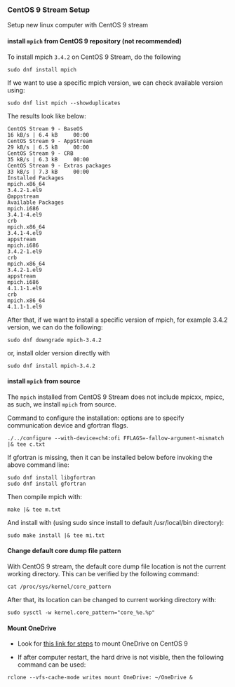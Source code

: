 ### CentOS 9 Stream Setup

Setup new linux computer with CentOS 9 stream

#### install `mpich` from CentOS 9 repository (not recommended)

To install mpich `3.4.2` on CentOS 9 Stream, do the following
```
sudo dnf install mpich
```
If we want to use a specific mpich version, we can check available version using:
```
sudo dnf list mpich --showduplicates
```
The results look like below:
```
CentOS Stream 9 - BaseOS                                                                                                                                                            16 kB/s | 6.4 kB     00:00    
CentOS Stream 9 - AppStream                                                                                                                                                         29 kB/s | 6.5 kB     00:00    
CentOS Stream 9 - CRB                                                                                                                                                               35 kB/s | 6.3 kB     00:00    
CentOS Stream 9 - Extras packages                                                                                                                                                   33 kB/s | 7.3 kB     00:00    
Installed Packages
mpich.x86_64                                                                                         3.4.2-1.el9                                                                                         @appstream
Available Packages
mpich.i686                                                                                           3.4.1-4.el9                                                                                         crb       
mpich.x86_64                                                                                         3.4.1-4.el9                                                                                         appstream 
mpich.i686                                                                                           3.4.2-1.el9                                                                                         crb       
mpich.x86_64                                                                                         3.4.2-1.el9                                                                                         appstream 
mpich.i686                                                                                           4.1.1-1.el9                                                                                         crb       
mpich.x86_64                                                                                         4.1.1-1.el9    
```
After that, if we want to install a specific version of mpich, for example 3.4.2 version, we can do the following:
```
sudo dnf downgrade mpich-3.4.2

```
or, install older version directly with
```
sudo dnf install mpich-3.4.2
```

#### install `mpich` from source
The `mpich` installed from CentOS 9 Stream does not include mpicxx, mpicc, as such, we install `mpich` from source.

Command to configure the installation: options are to specify communication device and gfortran flags.

```
./../configure --with-device=ch4:ofi FFLAGS=-fallow-argument-mismatch |& tee c.txt

```
If gfortran is missing, then it can be installed below before invoking the above command line:
```
sudo dnf install libgfortran
sudo dnf install gfortran
```
Then compile mpich with:
```
make |& tee m.txt
```
And install with (using sudo since install to default /usr/local/bin directory):

```
sudo make install |& tee mi.txt
```


#### Change default core dump file pattern
With CentOS 9 stream, the default core dump file location is not the current working directory. This can be
 verified by the following command:
```
cat /proc/sys/kernel/core_pattern
```
After that, its location can be changed to current working directory with:
```
sudo sysctl -w kernel.core_pattern="core_%e.%p"
```

#### Mount OneDrive
- Look for [this link for steps](https://kb.uconn.edu/space/IKB/26050527301/Setting+up+OneDrive+on+Linux) to mount OneDrive on CentOS 9


- If after computer restart, the hard drive is not visible, then the following command can be used:
```
rclone --vfs-cache-mode writes mount OneDrive: ~/OneDrive &
```
